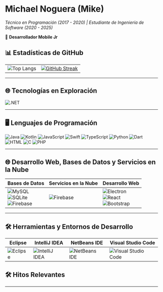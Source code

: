 <!DOCTYPE html>
 
<body class="p-4">

  <h1>Michael Noguera (Mike)</h1>
  <p><em>Técnico en Programación (2017 - 2020) | Estudiante de Ingeniería de Software (2020 - 2025)</em></p>
  <p>💼 <strong>Desarrollador Mobile Jr</strong></p>

  <h2>📊 <strong>Estadísticas de GitHub</strong></h2>
 
  <div class="text-center">
    <div class="table-responsive">
      <table class="table table-borderless">
        <tr>
          <td>
            <img 
              src="https://github-readme-stats.vercel.app/api/top-langs/?username=AntonioNoguera&layout=compact&bg_color=00000000&theme=radical&card_width=500px&langs_count=8&locale=es&hide=CSS" 
              alt="Top Langs"
            >
          </td>
          <td>
            <a href="https://git.io/streak-stats">
              <img 
                src="https://streak-stats.demolab.com?user=AntonioNoguera&theme=radical&hide_border=true" 
                alt="GitHub Streak"
              >
            </a>
          </td>
        </tr>
      </table>
    </div>
  </div>

  <hr>

  <h2>🌐 <strong>Tecnologías en Exploración</strong></h2>
  <p>
    <img src="https://img.shields.io/badge/.NET-512BD4?logo=dotnet&logoColor=fff" alt=".NET">
  </p> 
      
  <hr>

  <h2>🖥️ <strong>Lenguajes de Programación</strong></h2>
  <p> 
    <img src="https://img.shields.io/badge/Java-%23ED8B00.svg?logo=openjdk&logoColor=white" alt="Java">
    <img src="https://img.shields.io/badge/Kotlin-%237F52FF.svg?logo=kotlin&logoColor=white" alt="Kotlin">
    <img src="https://img.shields.io/badge/JavaScript-F7DF1E?logo=javascript&logoColor=000" alt="JavaScript"> 
    <img src="https://img.shields.io/badge/Swift-F54A2A?logo=swift&logoColor=white" alt="Swift">
    <img src="https://img.shields.io/badge/TypeScript-3178C6?logo=typescript&logoColor=fff" alt="TypeScript">
    <img src="https://img.shields.io/badge/Python-3776AB?logo=python&logoColor=fff" alt="Python">
    <img src="https://img.shields.io/badge/Dart-%230175C2.svg?logo=dart&logoColor=white" alt="Dart">
    <img src="https://img.shields.io/badge/HTML-%23E34F26.svg?logo=html5&logoColor=white" alt="HTML">
    <img src="https://img.shields.io/badge/C-00599C?logo=c&logoColor=white" alt="C">
    <img src="https://img.shields.io/badge/php-%23777BB4.svg?logo=php&logoColor=white" alt="PHP">
  </p>

  <hr>

  <h2>🌐 <strong>Desarrollo Web, Bases de Datos y Servicios en la Nube</strong></h2>
  <div class="text-center"> 
    <div class="table-responsive">
      <table class="table table-hover">
        <thead>
          <tr>
            <th>Bases de Datos</th>
            <th>Servicios en la Nube</th>
            <th>Desarrollo Web</th>
          </tr>
        </thead>
        <tbody>
          <tr>
            <td>
              <img src="https://img.shields.io/badge/MySQL-4479A1?logo=mysql&logoColor=fff" alt="MySQL"><br>
              <img src="https://img.shields.io/badge/SQLite-%2307405e.svg?logo=sqlite&logoColor=white" alt="SQLite"><br>
              <img src="https://img.shields.io/badge/Firebase-039BE5?logo=Firebase&logoColor=white" alt="Firebase">
            </td>
            <td>
              <img src="https://img.shields.io/badge/Firebase-039BE5?logo=Firebase&logoColor=white" alt="Firebase">
            </td>
            <td>
              <img src="https://img.shields.io/badge/Electron-2B2E3A?logo=electron&logoColor=fff" alt="Electron"><br>
              <img src="https://img.shields.io/badge/React-%2320232a.svg?logo=react&logoColor=%2361DAFB" alt="React"><br>
              <img src="https://img.shields.io/badge/Bootstrap-7952B3?logo=bootstrap&logoColor=fff" alt="Bootstrap">
            </td>
          </tr>
        </tbody>
      </table>
    </div>
  </div>

  <hr>

  <h2>🛠️ <strong>Herramientas y Entornos de Desarrollo</strong></h2>
  <div class="text-center"> 
    <div class="table-responsive">
      <table class="table table-bordered">
        <thead>
          <tr>
            <th>Eclipse</th>
            <th>IntelliJ IDEA</th>
            <th>NetBeans IDE</th>
            <th>Visual Studio Code</th>
          </tr>
        </thead>
        <tbody>
          <tr>
            <td><img src="https://img.shields.io/badge/Eclipse-FE7A16.svg?logo=Eclipse&logoColor=white" alt="Eclipse"></td>
            <td><img src="https://img.shields.io/badge/IntelliJIDEA-000000.svg?logo=intellij-idea&logoColor=white" alt="IntelliJ IDEA"></td>
            <td><img src="https://img.shields.io/badge/NetBeans%20IDE-1B6AC6.svg?logo=apache-netbeans-ide&logoColor=white" alt="NetBeans IDE"></td>
            <td><img src="https://custom-icon-badges.demolab.com/badge/Visual%20Studio%20Code-0078d7.svg?logo=vsc&logoColor=white" alt="Visual Studio Code"></td>
          </tr>
        </tbody>
      </table>
    </div>
  </div>

  

  <h2>🛠️ <strong>Hitos Relevantes</strong></h2>

  <hr>
 
</body>
</html>
